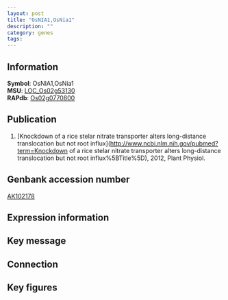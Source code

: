 ```yaml
---
layout: post
title: "OsNIA1,OsNia1"
description: ""
category: genes
tags: 
---
```


## Information
__Symbol__: OsNIA1,OsNia1  
__MSU__: [LOC_Os02g53130](http://rice.plantbiology.msu.edu/cgi-bin/ORF_infopage.cgi?orf=LOC_Os02g53130)  
__RAPdb__: [Os02g0770800](http://rapdb.dna.affrc.go.jp/viewer/gbrowse_details/irgsp1?name=Os02g0770800)  

## Publication
1. [Knockdown of a rice stelar nitrate transporter alters long-distance translocation but not root influx](http://www.ncbi.nlm.nih.gov/pubmed?term=Knockdown of a rice stelar nitrate transporter alters long-distance translocation but not root influx%5BTitle%5D), 2012, Plant Physiol.

## Genbank accession number
[AK102178](http://www.ncbi.nlm.nih.gov/nuccore/AK102178)  

## Expression information

## Key message

## Connection

## Key figures


